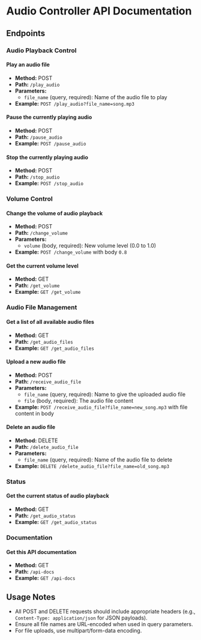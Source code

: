 # Audio Controller API Documentation

## Endpoints

### Audio Playback Control

#### Play an audio file

- **Method:** POST
- **Path:** `/play_audio`
- **Parameters:**
  - `file_name` (query, required): Name of the audio file to play
- **Example:** `POST /play_audio?file_name=song.mp3`

#### Pause the currently playing audio

- **Method:** POST
- **Path:** `/pause_audio`
- **Example:** `POST /pause_audio`

#### Stop the currently playing audio

- **Method:** POST
- **Path:** `/stop_audio`
- **Example:** `POST /stop_audio`

### Volume Control

#### Change the volume of audio playback

- **Method:** POST
- **Path:** `/change_volume`
- **Parameters:**
  - `volume` (body, required): New volume level (0.0 to 1.0)
- **Example:** `POST /change_volume` with body `0.8`

#### Get the current volume level

- **Method:** GET
- **Path:** `/get_volume`
- **Example:** `GET /get_volume`

### Audio File Management

#### Get a list of all available audio files

- **Method:** GET
- **Path:** `/get_audio_files`
- **Example:** `GET /get_audio_files`

#### Upload a new audio file

- **Method:** POST
- **Path:** `/receive_audio_file`
- **Parameters:**
  - `file_name` (query, required): Name to give the uploaded audio file
  - `file` (body, required): The audio file content
- **Example:** `POST /receive_audio_file?file_name=new_song.mp3` with file content in body

#### Delete an audio file

- **Method:** DELETE
- **Path:** `/delete_audio_file`
- **Parameters:**
  - `file_name` (query, required): Name of the audio file to delete
- **Example:** `DELETE /delete_audio_file?file_name=old_song.mp3`

### Status

#### Get the current status of audio playback

- **Method:** GET
- **Path:** `/get_audio_status`
- **Example:** `GET /get_audio_status`

### Documentation

#### Get this API documentation

- **Method:** GET
- **Path:** `/api-docs`
- **Example:** `GET /api-docs`

## Usage Notes

- All POST and DELETE requests should include appropriate headers (e.g., `Content-Type: application/json` for JSON payloads).
- Ensure all file names are URL-encoded when used in query parameters.
- For file uploads, use multipart/form-data encoding.

